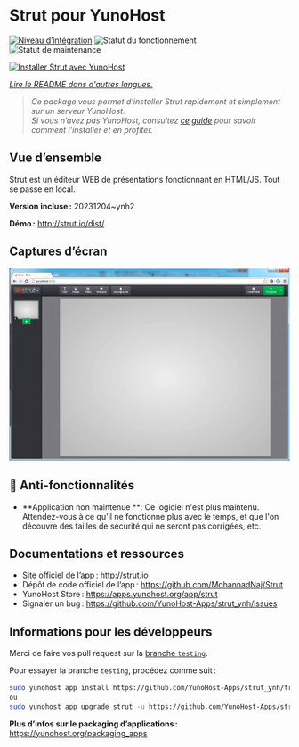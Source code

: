 <!--
Nota bene : ce README est automatiquement généré par <https://github.com/YunoHost/apps/tree/master/tools/readme_generator>
Il NE doit PAS être modifié à la main.
-->

# Strut pour YunoHost

[![Niveau d’intégration](https://dash.yunohost.org/integration/strut.svg)](https://ci-apps.yunohost.org/ci/apps/strut/) ![Statut du fonctionnement](https://ci-apps.yunohost.org/ci/badges/strut.status.svg) ![Statut de maintenance](https://ci-apps.yunohost.org/ci/badges/strut.maintain.svg)

[![Installer Strut avec YunoHost](https://install-app.yunohost.org/install-with-yunohost.svg)](https://install-app.yunohost.org/?app=strut)

*[Lire le README dans d'autres langues.](./ALL_README.md)*

> *Ce package vous permet d’installer Strut rapidement et simplement sur un serveur YunoHost.*  
> *Si vous n’avez pas YunoHost, consultez [ce guide](https://yunohost.org/install) pour savoir comment l’installer et en profiter.*

## Vue d’ensemble

Strut est un éditeur WEB de présentations fonctionnant en HTML/JS. Tout se passe en local.

**Version incluse :** 20231204~ynh2

**Démo :** <http://strut.io/dist/>

## Captures d’écran

![Capture d’écran de Strut](./doc/screenshots/screenshot.gif)

## :red_circle: Anti-fonctionnalités

- **Application non maintenue **: Ce logiciel n'est plus maintenu. Attendez-vous à ce qu'il ne fonctionne plus avec le temps, et que l'on découvre des failles de sécurité qui ne seront pas corrigées, etc.

## Documentations et ressources

- Site officiel de l’app : <http://strut.io>
- Dépôt de code officiel de l’app : <https://github.com/MohannadNaj/Strut>
- YunoHost Store : <https://apps.yunohost.org/app/strut>
- Signaler un bug : <https://github.com/YunoHost-Apps/strut_ynh/issues>

## Informations pour les développeurs

Merci de faire vos pull request sur la [branche `testing`](https://github.com/YunoHost-Apps/strut_ynh/tree/testing).

Pour essayer la branche `testing`, procédez comme suit :

```bash
sudo yunohost app install https://github.com/YunoHost-Apps/strut_ynh/tree/testing --debug
ou
sudo yunohost app upgrade strut -u https://github.com/YunoHost-Apps/strut_ynh/tree/testing --debug
```

**Plus d’infos sur le packaging d’applications :** <https://yunohost.org/packaging_apps>
